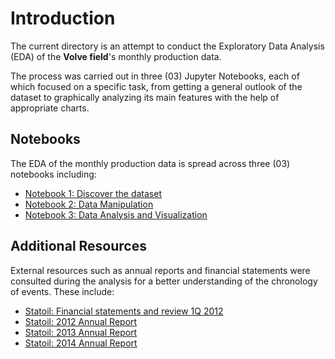 # Introduction

The current directory is an attempt to conduct the Exploratory Data Analysis (EDA) of the **Volve field**'s monthly production data. 

The process was carried out in three (03) Jupyter Notebooks, each of which focused on a specific task, from getting a general outlook of the dataset to graphically analyzing its main features with the help of appropriate charts.

## Notebooks

The EDA of the monthly production data is spread across three (03) notebooks including:

- [Notebook 1: Discover the dataset](https://notebooks.githubusercontent.com/view/ipynb?browser=chrome&bypass_fastly=true&color_mode=auto&commit=b92c1b1a9bd026eca38484b32e67b26c13bef98d&device=unknown_device&docs_host=https%3A%2F%2Fdocs.github.com&enc_url=68747470733a2f2f7261772e67697468756275736572636f6e74656e742e636f6d2f4c616d793233372f566f6c76652d6669656c642f623932633162316139626430323665636133383438346233326536376232366331336265663938642f50726f64756374696f6e2f4544412f4544412532306f6e2532304d6f6e74686c79253230446174612f6e6f7465626f6f6b312e6970796e62&logged_in=true&nwo=Lamy237%2FVolve-field&path=Production%2FEDA%2FEDA+on+Monthly+Data%2Fnotebook1.ipynb&platform=windows&repository_id=659379612&repository_type=Repository&version=117)
- [Notebook 2: Data Manipulation](https://notebooks.githubusercontent.com/view/ipynb?browser=chrome&bypass_fastly=true&color_mode=auto&commit=b92c1b1a9bd026eca38484b32e67b26c13bef98d&device=unknown_device&docs_host=https%3A%2F%2Fdocs.github.com&enc_url=68747470733a2f2f7261772e67697468756275736572636f6e74656e742e636f6d2f4c616d793233372f566f6c76652d6669656c642f623932633162316139626430323665636133383438346233326536376232366331336265663938642f50726f64756374696f6e2f4544412f4544412532306f6e2532304d6f6e74686c79253230446174612f6e6f7465626f6f6b322e6970796e62&logged_in=true&nwo=Lamy237%2FVolve-field&path=Production%2FEDA%2FEDA+on+Monthly+Data%2Fnotebook2.ipynb&platform=windows&repository_id=659379612&repository_type=Repository&version=117)
- [Notebook 3: Data Analysis and Visualization](https://notebooks.githubusercontent.com/view/ipynb?browser=chrome&bypass_fastly=true&color_mode=auto&commit=53bc8ff75a2aa842a63edb4920046d1441dfd0b5&device=unknown_device&docs_host=https%3A%2F%2Fdocs.github.com&enc_url=68747470733a2f2f7261772e67697468756275736572636f6e74656e742e636f6d2f4c616d793233372f566f6c76652d6669656c642f353362633866663735613261613834326136336564623439323030343664313434316466643062352f50726f64756374696f6e2f4544412f4544412532306f6e2532304d6f6e74686c79253230446174612f6e6f7465626f6f6b332e6970796e62&logged_in=true&nwo=Lamy237%2FVolve-field&path=Production%2FEDA%2FEDA+on+Monthly+Data%2Fnotebook3.ipynb&platform=windows&repository_id=659379612&repository_type=Repository&version=117)

## Additional Resources

External resources such as annual reports and financial statements were consulted during the analysis for a better understanding of the chronology of events. These include:

- [Statoil: Financial statements and review 1Q 2012](https://cdn.equinor.com/files/h61q9gi9/global/763843fb03cadd5815349a0c32e079bda16b543b.pdf?q1-2012-financial-statements-and-review-equinor.pdf)
- [Statoil: 2012 Annual Report](https://cdn.equinor.com/files/h61q9gi9/global/b9a38e453593f930bdec33efa5a085b626cb4aab.pdf?statoil-annual-report-20f-2012.pdf)
- [Statoil: 2013 Annual Report](https://cdn.equinor.com/files/h61q9gi9/global/f7148331f9bfa5ddb7b7b9851bc94e9bff66dfb0.pdf?statoil-annual-report-20-F-2013.pdf)
- [Statoil: 2014 Annual Report](https://cdn.equinor.com/files/h61q9gi9/global/b2c0248e609fa8783137514d8fd0ca09f9a1ec5e.pdf?Statoil-20-F-2014.pdf)
